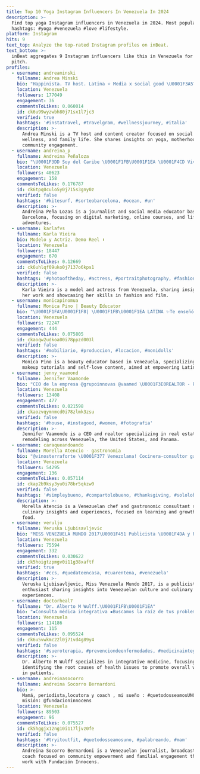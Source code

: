 ```yaml
---
title: Top 10 Yoga Instagram Influencers In Venezuela In 2024
description: >-
  Find top yoga Instagram influencers in Venezuela in 2024. Most popular
  hashtags: #yoga #venezuela #love #lifestyle.
platform: Instagram
hits: 9
text_top: Analyze the top-rated Instagram profiles on inBeat.
text_bottom: >-
  inBeat aggregates 9 Instagram influencers like this in Venezuela for you to
  pitch.
profiles:
  - username: andreaminski
    fullname: Andrea Minski
    bio: "Happinista. TV host. Latina ⭐️ Media x social good \U0001F3A5\U0001F3A4\U0001F466\U0001F3FB\U0001F476\U0001F3FC \U0001F436Mom . Yoga \U0001F9D8 teacher. Alma feliz. Content creator @guidemiami @mujerbalance \U0001F334MIAMI"
    location: Venezuela
    followers: 177049
    engagement: 36
    commentsToLikes: 0.060014
    id: ck6u99wyzwbh80j71sx1l7jc3
    verified: true
    hashtags: '#instatravel, #travelgram, #wellnessjourney, #italia'
    description: >-
      Andrea Minski is a TV host and content creator focused on social good,
      wellness, and family life. She shares insights on yoga, motherhood, and
      community engagement.
  - username: andreina_p
    fullname: Andreina Peñaloza
    bio: "\U0001F3DD Soy del Caribe \U0001F1FB\U0001F1EA \U0001F4CD Vivo en #Barcelona \U0001F1EA\U0001F1F8 \U0001F499 Periodista \U0001F3C4\U0001F3FE‍♀️ y Profe \U0001F913 de Redes Sociales \U0001F33A Aventuras + Marketing Digital \U0001F64C\U0001F3FD Cursos Online \U0001F447\U0001F3FD"
    location: Venezuela
    followers: 40623
    engagement: 158
    commentsToLikes: 0.176787
    id: ck6tpq0culo5y0j715s3gny0z
    verified: false
    hashtags: '#kitesurf, #sorteobarcelona, #ocean, #un'
    description: >-
      Andreina Peña Lozas is a journalist and social media educator based in
      Barcelona, focusing on digital marketing, online courses, and lifestyle
      adventures.
  - username: karlafvs
    fullname: Karla Vieira
    bio: Modelo y Actriz. Demo Reel ⬇️
    location: Venezuela
    followers: 18447
    engagement: 670
    commentsToLikes: 0.12669
    id: ck6uhlqf09uko0j7137o6kps1
    verified: false
    hashtags: '#photooftheday, #actress, #portraitphotography, #fashionfilm'
    description: >-
      Karla Vieira is a model and actress from Venezuela, sharing insights into
      her work and showcasing her skills in fashion and film.
  - username: monicapinomua
    fullname: Monica Pino | Beauty Educator
    bio: "\U0001F1FA\U0001F1F8| \U0001F1FB\U0001F1EA LATINA ✨Te enseñó a maquillarte y amarte✨#sinfiltroniedicion ✉️monicapinomua@gmail.com CONTÁCTAME\U0001F447\U0001F3FC"
    location: Venezuela
    followers: 72247
    engagement: 444
    commentsToLikes: 0.075805
    id: ckaoqw2udkoa00i78ppzd003l
    verified: false
    hashtags: '#mobiliario, #produccion, #locacion, #monidolls'
    description: >-
      Monica Pino is a beauty educator based in Venezuela, specializing in
      makeup tutorials and self-love content, aimed at empowering Latina women.
  - username: jenny_vaamond
    fullname: Jennifer Vaamonde
    bio: "CEO de la empresa @grupoinnovas @vaamed \U0001F3E0REALTOR - Remodelación - Profesional Inmobiliario en Venezuela\U0001F1FB\U0001F1EA Estados Unidos \U0001F1FA\U0001F1F8 Panama \U0001F1F5\U0001F1E6"
    location: Venezuela
    followers: 13408
    engagement: 477
    commentsToLikes: 0.021598
    id: ckaozvqymnmcd0i78zlmk3zsu
    verified: false
    hashtags: '#house, #instagood, #women, #fotografia'
    description: >-
      Jennifer Vaamonde is a CEO and realtor specializing in real estate and
      remodeling across Venezuela, the United States, and Panama.
  - username: caraqueandoando
    fullname: Morella Atencio - gastronomia
    bio: "@vinosterraforte \U0001F377 Venezolana! Cocinera-consultor gastronómio. Comparto mi \U0001F30D lo que mis \U0001F440 ven y lo que mi♥️siente, para aprender y crecer juntos"
    location: Venezuela
    followers: 54295
    engagement: 136
    commentsToLikes: 0.057114
    id: ckap2b9ksy3yu0i78br5qkzw0
    verified: false
    hashtags: '#simpleybueno, #compartolobueno, #thanksgiving, #sololobueno'
    description: >-
      Morella Atencio is a Venezuelan chef and gastronomic consultant sharing
      culinary insights and experiences, focused on learning and growth through
      food.
  - username: verulju
    fullname: Veruska Ljubisavljevic
    bio: "MISS VENEZUELA MUNDO 2017\U0001F451 Publicista \U0001F4DA y Repostera\U0001F370 Eterna enamorada de mi país \U0001F1FB\U0001F1EA"
    location: Venezuela
    followers: 75594
    engagement: 332
    commentsToLikes: 0.030622
    id: ck5hoigtzpmgv0i11g38xaftf
    verified: true
    hashtags: '#ccs, #quedateencasa, #cuarentena, #venezuela'
    description: >-
      Veruska Ljubisavljevic, Miss Venezuela Mundo 2017, is a publicist and food
      enthusiast sharing insights into Venezuelan culture and culinary
      experiences.
  - username: doctorheal7
    fullname: "Dr. Alberto M Wulff.\U0001F1FB\U0001F1EA"
    bio: "▪️Consulta médica integrativa⁣⁣⁣⁣⁣⁣⁣ ▪️Buscamos la raíz de tus problemas de salud⁣⁣⁣ para que vivas saludable y con bienestar⁣⁣⁣⁣ \U0001F447Solicita consulta"
    location: Venezuela
    followers: 114186
    engagement: 115
    commentsToLikes: 0.095524
    id: ck6u5vwkmc22l0j71vd4g89y4
    verified: false
    hashtags: '#sueroterapia, #prevenciondeenfermedades, #medicinaintegrativa, #saludable'
    description: >-
      Dr. Alberto M Wulff specializes in integrative medicine, focusing on
      identifying the root causes of health issues to promote overall wellness
      in patients.
  - username: andreinasocorro
    fullname: Andreina Socorro Bernardoni
    bio: >-
      Mamá, periodista,locutora y coach , mi sueño : #quetodosseamosUNO . Mi
      misión: @fundacioninnocens
    location: Venezuela
    followers: 89503
    engagement: 96
    commentsToLikes: 0.075527
    id: ck5hggjx12ng10i117ljvz0fe
    verified: false
    hashtags: '#tryitoutfit, #quetodosseamosuno, #palabreando, #mam'
    description: >-
      Andreina Socorro Bernardoni is a Venezuelan journalist, broadcaster, and
      coach focused on community empowerment and familial engagement through her
      work with Fundación Innocens.
---
```


